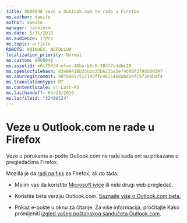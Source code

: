 ```yaml
---
title: 8000048 veze u Outlook.com ne rade u Firefox
ms.author: daeite
author: daeite
manager: jackiesm
ms.date: 5/31/2018
ms.audience: ITPro
ms.topic: article
ROBOTS: NOINDEX, NOFOLLOW
localization_priority: Normal
ms.custom: 8000048
ms.assetid: e6c75434-efea-46ba-b8c6-383f7cddbc28
ms.openlocfilehash: 83499418b35bbd25b623ba5ef4608f2f8dd09397
ms.sourcegitcommit: 9d78905c512192ffc4675468abd2efc5f2e4baf4
ms.translationtype: MT
ms.contentlocale: sr-Latn-RS
ms.lasthandoff: 04/23/2019
ms.locfileid: "32409524"
---
```

# <a name="links-in-outlookcom-dont-work-in-firefox"></a>Veze u Outlook.com ne rade u Firefox

Veze u porukama e-pošte Outlook.com ne rade kada oni su prikazane u pregledačima Firefox.
  
Mozilla je da [radi na fiks](https://go.microsoft.com/fwlink/p/?linkid=2001502&amp;clcid=0x409) za Firefox, ali do tada: 
  
- Molim vas da koristite [Microsoft ivice](https://go.microsoft.com/fwlink/p/?linkid=2001503&amp;clcid=0x409) ili neki drugi web pregledač. 
    
- Koristite beta verziju Outlook.com. [Saznajte više o Outlook.com beta.](https://go.microsoft.com/fwlink/p/?linkid=874356&amp;clcid=0x409)
    
- Prikaz e-pošte u oknu za čitanje. Za više informacija, pročitajte Kako promijeniti [izgled vašeg poštanskog sandučeta Outlook.com](https://go.microsoft.com/fwlink/p/?linkid=2001401&amp;clcid=0x409).
    

